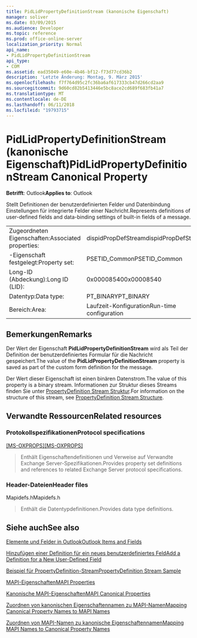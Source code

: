 ```yaml
---
title: PidLidPropertyDefinitionStream (kanonische Eigenschaft)
manager: soliver
ms.date: 03/09/2015
ms.audience: Developer
ms.topic: reference
ms.prod: office-online-server
localization_priority: Normal
api_name:
- PidLidPropertyDefinitionStream
api_type:
- COM
ms.assetid: ead35049-e60e-4b46-bf12-f73d77cd36b2
description: 'Letzte Änderung: Montag, 9. März 2015'
ms.openlocfilehash: f7f764d95c2fc36ba6af617333cb47d266cd2aa9
ms.sourcegitcommit: 9d60cd82b5413446e5bc8ace2cd689f683fb41a7
ms.translationtype: MT
ms.contentlocale: de-DE
ms.lasthandoff: 06/11/2018
ms.locfileid: "19793715"
---
```

# <a name="pidlidpropertydefinitionstream-canonical-property"></a><span data-ttu-id="4e396-103">PidLidPropertyDefinitionStream (kanonische Eigenschaft)</span><span class="sxs-lookup"><span data-stu-id="4e396-103">PidLidPropertyDefinitionStream Canonical Property</span></span>

  
  
<span data-ttu-id="4e396-104">**Betrifft**: Outlook</span><span class="sxs-lookup"><span data-stu-id="4e396-104">**Applies to**: Outlook</span></span> 
  
<span data-ttu-id="4e396-105">Stellt Definitionen der benutzerdefinierten Felder und Datenbindung Einstellungen für integrierte Felder einer Nachricht.</span><span class="sxs-lookup"><span data-stu-id="4e396-105">Represents definitions of user-defined fields and data-binding settings of built-in fields of a message.</span></span>
  
|||
|:-----|:-----|
|<span data-ttu-id="4e396-106">Zugeordneten Eigenschaften:</span><span class="sxs-lookup"><span data-stu-id="4e396-106">Associated properties:</span></span>  <br/> |<span data-ttu-id="4e396-107">dispidPropDefStream</span><span class="sxs-lookup"><span data-stu-id="4e396-107">dispidPropDefStream</span></span>  <br/> |
|<span data-ttu-id="4e396-108">-Eigenschaft festgelegt:</span><span class="sxs-lookup"><span data-stu-id="4e396-108">Property set:</span></span>  <br/> |<span data-ttu-id="4e396-109">PSETID_Common</span><span class="sxs-lookup"><span data-stu-id="4e396-109">PSETID_Common</span></span>  <br/> |
|<span data-ttu-id="4e396-110">Long-ID (Abdeckung):</span><span class="sxs-lookup"><span data-stu-id="4e396-110">Long ID (LID):</span></span>  <br/> |<span data-ttu-id="4e396-111">0x00008540</span><span class="sxs-lookup"><span data-stu-id="4e396-111">0x00008540</span></span>  <br/> |
|<span data-ttu-id="4e396-112">Datentyp:</span><span class="sxs-lookup"><span data-stu-id="4e396-112">Data type:</span></span>  <br/> |<span data-ttu-id="4e396-113">PT_BINARY</span><span class="sxs-lookup"><span data-stu-id="4e396-113">PT_BINARY</span></span>  <br/> |
|<span data-ttu-id="4e396-114">Bereich:</span><span class="sxs-lookup"><span data-stu-id="4e396-114">Area:</span></span>  <br/> |<span data-ttu-id="4e396-115">Laufzeit-Konfiguration</span><span class="sxs-lookup"><span data-stu-id="4e396-115">Run-time configuration</span></span>  <br/> |
   
## <a name="remarks"></a><span data-ttu-id="4e396-116">Bemerkungen</span><span class="sxs-lookup"><span data-stu-id="4e396-116">Remarks</span></span>

<span data-ttu-id="4e396-117">Der Wert der Eigenschaft **PidLidPropertyDefinitionStream** wird als Teil der Definition der benutzerdefiniertes Formular für die Nachricht gespeichert.</span><span class="sxs-lookup"><span data-stu-id="4e396-117">The value of the **PidLidPropertyDefinitionStream** property is saved as part of the custom form definition for the message.</span></span> 
  
<span data-ttu-id="4e396-118">Der Wert dieser Eigenschaft ist einen binären Datenstrom.</span><span class="sxs-lookup"><span data-stu-id="4e396-118">The value of this property is a binary stream.</span></span> <span data-ttu-id="4e396-119">Informationen zur Struktur dieses Streams finden Sie unter [PropertyDefinition Stream Struktur](propertydefinition-stream-structure.md).</span><span class="sxs-lookup"><span data-stu-id="4e396-119">For information on the structure of this stream, see [PropertyDefinition Stream Structure](propertydefinition-stream-structure.md).</span></span> 
  
## <a name="related-resources"></a><span data-ttu-id="4e396-120">Verwandte Ressourcen</span><span class="sxs-lookup"><span data-stu-id="4e396-120">Related resources</span></span>

### <a name="protocol-specifications"></a><span data-ttu-id="4e396-121">Protokollspezifikationen</span><span class="sxs-lookup"><span data-stu-id="4e396-121">Protocol specifications</span></span>

<span data-ttu-id="4e396-122">[[MS-OXPROPS]](http://msdn.microsoft.com/library/f6ab1613-aefe-447d-a49c-18217230b148%28Office.15%29.aspx)</span><span class="sxs-lookup"><span data-stu-id="4e396-122">[[MS-OXPROPS]](http://msdn.microsoft.com/library/f6ab1613-aefe-447d-a49c-18217230b148%28Office.15%29.aspx)</span></span>
  
> <span data-ttu-id="4e396-123">Enthält Eigenschaftendefinitionen und Verweise auf Verwandte Exchange Server-Spezifikationen.</span><span class="sxs-lookup"><span data-stu-id="4e396-123">Provides property set definitions and references to related Exchange Server protocol specifications.</span></span>
    
### <a name="header-files"></a><span data-ttu-id="4e396-124">Header-Dateien</span><span class="sxs-lookup"><span data-stu-id="4e396-124">Header files</span></span>

<span data-ttu-id="4e396-125">Mapidefs.h</span><span class="sxs-lookup"><span data-stu-id="4e396-125">Mapidefs.h</span></span>
  
> <span data-ttu-id="4e396-126">Enthält die Datentypdefinitionen.</span><span class="sxs-lookup"><span data-stu-id="4e396-126">Provides data type definitions.</span></span>
    
## <a name="see-also"></a><span data-ttu-id="4e396-127">Siehe auch</span><span class="sxs-lookup"><span data-stu-id="4e396-127">See also</span></span>



[<span data-ttu-id="4e396-128">Elemente und Felder in Outlook</span><span class="sxs-lookup"><span data-stu-id="4e396-128">Outlook Items and Fields</span></span>](outlook-items-and-fields.md)
  
[<span data-ttu-id="4e396-129">Hinzufügen einer Definition für ein neues benutzerdefiniertes Feld</span><span class="sxs-lookup"><span data-stu-id="4e396-129">Add a Definition for a New User-Defined Field</span></span>](how-to-add-a-definition-for-a-new-user-defined-field.md)
  
[<span data-ttu-id="4e396-130">Beispiel für PropertyDefinition-Stream</span><span class="sxs-lookup"><span data-stu-id="4e396-130">PropertyDefinition Stream Sample</span></span>](propertydefinition-stream-sample.md)
  
[<span data-ttu-id="4e396-131">MAPI-Eigenschaften</span><span class="sxs-lookup"><span data-stu-id="4e396-131">MAPI Properties</span></span>](mapi-properties.md)
  
[<span data-ttu-id="4e396-132">Kanonische MAPI-Eigenschaften</span><span class="sxs-lookup"><span data-stu-id="4e396-132">MAPI Canonical Properties</span></span>](mapi-canonical-properties.md)
  
[<span data-ttu-id="4e396-133">Zuordnen von kanonischen Eigenschaftennamen zu MAPI-Namen</span><span class="sxs-lookup"><span data-stu-id="4e396-133">Mapping Canonical Property Names to MAPI Names</span></span>](mapping-canonical-property-names-to-mapi-names.md)
  
[<span data-ttu-id="4e396-134">Zuordnen von MAPI-Namen zu kanonische Eigenschaftennamen</span><span class="sxs-lookup"><span data-stu-id="4e396-134">Mapping MAPI Names to Canonical Property Names</span></span>](mapping-mapi-names-to-canonical-property-names.md)

